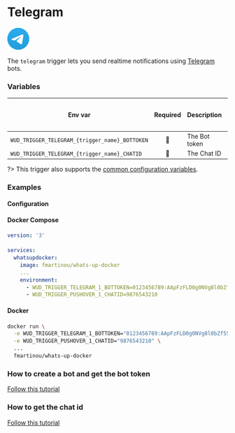 # Telegram
![logo](telegram.png)

The `telegram` trigger lets you send realtime notifications using [Telegram](https://telegram.org/) bots.

### Variables

| Env var                                        | Required       | Description   | Supported values                                                                                   | Default value when missing  |
|------------------------------------------------|:--------------:|---------------| -------------------------------------------------------------------------------------------------- |-----------------------------| 
| `WUD_TRIGGER_TELEGRAM_{trigger_name}_BOTTOKEN` | :red_circle:   | The Bot token |                                                                                                    |                             |
| `WUD_TRIGGER_TELEGRAM_{trigger_name}_CHATID`   | :red_circle:   | The Chat ID   |                                                                                                    |                             |

?> This trigger also supports the [common configuration variables](configuration/triggers/?id=common-trigger-configuration).

### Examples

#### Configuration
<!-- tabs:start -->
#### **Docker Compose**
```yaml
version: '3'

services:
  whatsupdocker:
    image: fmartinou/whats-up-docker
    ...
    environment:
      - WUD_TRIGGER_TELEGRAM_1_BOTTOKEN=0123456789:AApFzFLD0g0NVg8l0bZf55ex3sajC4Aw84Q
      - WUD_TRIGGER_PUSHOVER_1_CHATID=9876543210
```

#### **Docker**
```bash
docker run \
  -e WUD_TRIGGER_TELEGRAM_1_BOTTOKEN="0123456789:AApFzFLD0g0NVg8l0bZf55ex3sajC4Aw84Q" \
  -e WUD_TRIGGER_PUSHOVER_1_CHATID="9876543210" \
  ...
  fmartinou/whats-up-docker
```
<!-- tabs:end -->

### How to create a bot and get the bot token
[Follow this tutorial](https://medium.com/geekculture/generate-telegram-token-for-bot-api-d26faf9bf064)

### How to get the chat id
[Follow this tutorial](https://www.alphr.com/find-chat-id-telegram/)
